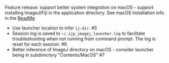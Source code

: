 Feature release: support better system integration on macOS - support installing ImageJ/Fiji in the application
directory.
See macOS installation info in the [ReadMe](https://github.com/ij-plugins/ijp-imagej-launcher)

* Use launcher location to infer `ij-dir`. #5
* Session log is saved to `~/.ijp_imagej_launcher.log` to facilitate troubleshooting when not running from command
  prompt. The log is reset for each session. #6
* Better inference of ImageJ directory on macOS - consider launcher being in subdirectory "Contents/MacOS" #7
